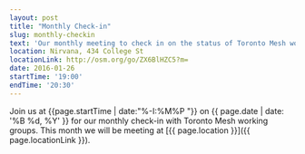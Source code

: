 ```yaml
---
layout: post
title: "Monthly Check-in"
slug: monthly-checkin
text: 'Our monthly meeting to check in on the status of Toronto Mesh working groups.'
location: Nirvana, 434 College St
locationLink: http://osm.org/go/ZX6BlHZC5?m=
date: 2016-01-26
startTime: '19:00'
endTime: '20:30'
---
```


Join us at {{page.startTime | date:"%-I:%M%P "}} on {{ page.date | date: '%B %d, %Y' }} for our monthly check-in with Toronto Mesh working groups. This month we will be meeting at [{{ page.location }}]({{ page.locationLink }}).
